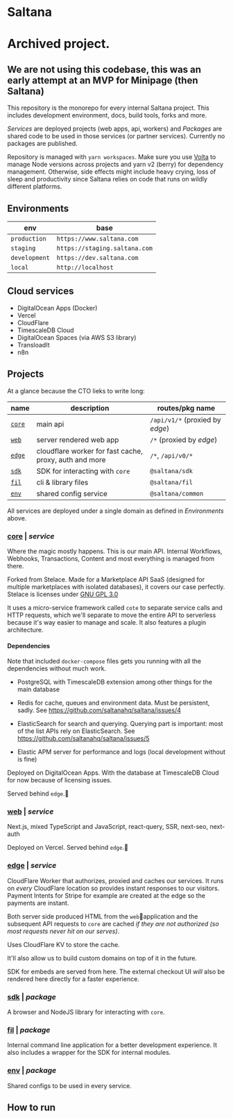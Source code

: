 # Saltana

# Archived project. 
## We are not using this codebase, this was an early attempt at an MVP for Minipage (then Saltana)

This repository is the monorepo for every internal Saltana project. This includes development environment, docs, build tools, forks and more.

_Services_ are deployed projects (web apps, api, workers) and _Packages_ are shared code to be used in those services (or partner services). Currently no packages are published.

Repository is managed with `yarn workspaces`. Make sure you use [Volta](https://volta.sh) to manage Node versions across projects and yarn v2 (berry) for dependency management. Otherwise, side effects might include heavy crying, loss of sleep and productivity since Saltana relies on code that runs on wildly different platforms.

## Environments

| env           | base                          |
| ------------- | ----------------------------- |
| `production`  | `https://www.saltana.com`     |
| `staging`     | `https://staging.saltana.com` |
| `development` | `https://dev.saltana.com`     |
| `local`       | `http://localhost`            |

## Cloud services

- DigitalOcean Apps (Docker)
- Vercel
- CloudFlare
- TimescaleDB Cloud
- DigitalOcean Spaces (via AWS S3 library)
- TransloadIt
- n8n

## Projects

At a glance because the CTO lieks to write long:

| name                      | description                                            | routes/pkg name                 |
| ------------------------- | ------------------------------------------------------ | ------------------------------- |
| [`core`](./services/core) | main api                                               | `/api/v1/*` (proxied by _edge_) |
| [`web`](./services/web)   | server rendered web app                                | `/*` (proxied by _edge_)        |
| [`edge`](./services/edge) | cloudflare worker for fast cache, proxy, auth and more | `/*`, `/api/v0/*`               |
| [`sdk`](./packages/sdk)   | SDK for interacting with `core`                        | `@saltana/sdk`                  |
| [`fil`](./packages/fil)   | cli & library files                                    | `@saltana/fil`                  |
| [`env`](./packages/env)   | shared config service                                  | `@saltana/common`                  |

All services are deployed under a single domain as defined in _Environments_ above.

### [core](./services/core) | _service_

Where the magic mostly happens. This is our main API. Internal Workflows, Webhooks, Transactions, Content and most everything is managed from there.

Forked from Stelace. Made for a Marketplace API SaaS (designed for multiple marketplaces with isolated databases), it covers our case perfectly. Stelace is licenses under [GNU GPL 3.0](https://choosealicense.com/licenses/gpl-3.0/)

It uses a micro-service framework called `cote` to separate service calls and HTTP requests, which we'll separate to move the entire API to serverless because it's way easier to manage and scale. It also features a plugin architecture.

#### Dependencies

Note that included `docker-compose` files gets you running with all the dependencies without much work.

- PostgreSQL with TimescaleDB extension among other things for the main database

- Redis for cache, queues and environment data. Must be persistent, sadly. See https://github.com/saltanahq/saltana/issues/4

- ElasticSearch for search and querying. Querying part is important: most of the list APIs rely on ElasticSearch. See https://github.com/saltanahq/saltana/issues/5

- Elastic APM server for performance and logs (local development without is fine)

Deployed on DigitalOcean Apps. With the database at TimescaleDB Cloud for now because of licensing issues.

Served behind `edge`.

### [web](./services/web) | _service_

Next.js, mixed TypeScript and JavaScript, react-query, SSR, next-seo, next-auth

Deployed on Vercel. Served behind `edge`.

### [edge](./services/edge) | _service_

CloudFlare Worker that authorizes, proxied and caches our services.
It runs on _every_ CloudFlare location so provides instant responses to our visitors. Payment Intents for Stripe for example are created at the edge so the payments are instant.

Both server side produced HTML from the `web`application and the subsequent API requests to `core` are cached _if they are not authorized (so most requests never hit on our serves)_.

Uses CloudFlare KV to store the cache.

It'll also allow us to build custom domains on top of it in the future.

SDK for embeds are served from here. The external checkout UI _will_ also be rendered here directly for a faster experience.

### [sdk](./packages/sdk) | _package_

A browser and NodeJS library for interacting with `core`.

### [fil](./packages/fil) | _package_

Internal command line application for a better development experience. It also includes a wrapper for the SDK for internal modules.

### [env](./packages/env) | _package_

Shared configs to be used in every service.

## How to run
